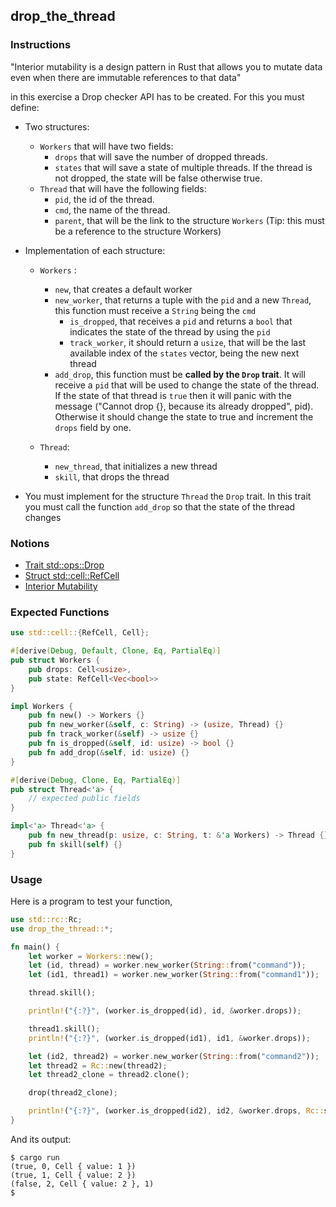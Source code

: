 ## drop_the_thread

### Instructions

"Interior mutability is a design pattern in Rust that allows you to mutate data even when there are immutable references to that data"

in this exercise a Drop checker API has to be created. For this you must define:

- Two structures:

  - `Workers` that will have two fields:
    - `drops` that will save the number of dropped threads.
    - `states` that will save a state of multiple threads.
      If the thread is not dropped, the state will be false otherwise true.
  - `Thread` that will have the following fields:
    - `pid`, the id of the thread.
    - `cmd`, the name of the thread.
    - `parent`, that will be the link to the structure `Workers` (Tip: this must be a reference to the structure Workers)

- Implementation of each structure:

  - `Workers` :

    - `new`, that creates a default worker
    - `new_worker`, that returns a tuple with the `pid` and a new `Thread`,
      this function must receive a `String` being the `cmd`
      - `is_dropped`, that receives a `pid` and returns a `bool` that indicates the state of the thread by using the `pid`
      - `track_worker`, it should return a `usize`, that will be the last available index of the `states` vector, being the new next thread
    - `add_drop`, this function must be **called by the `Drop` trait**. It will receive a `pid` that will be used to change the
      state of the thread. If the state of that thread is `true` then it will panic with the message ("Cannot drop {}, because its already dropped", pid).
      Otherwise it should change the state to true and increment the `drops` field by one.

  - `Thread`:
    - `new_thread`, that initializes a new thread
    - `skill`, that drops the thread

- You must implement for the structure `Thread` the `Drop` trait. In this trait you must call the function `add_drop` so that the state of the thread changes

### Notions

- [Trait std::ops::Drop](https://doc.bccnsoft.com/docs/rust-1.36.0-docs-html/std/ops/trait.Drop.html)
- [Struct std::cell::RefCell](https://doc.rust-lang.org/std/cell/struct.RefCell.html)
- [Interior Mutability](https://doc.rust-lang.org/book/ch15-05-interior-mutability.html)

### Expected Functions

```rust
use std::cell::{RefCell, Cell};

#[derive(Debug, Default, Clone, Eq, PartialEq)]
pub struct Workers {
    pub drops: Cell<usize>,
    pub state: RefCell<Vec<bool>>
}

impl Workers {
    pub fn new() -> Workers {}
    pub fn new_worker(&self, c: String) -> (usize, Thread) {}
    pub fn track_worker(&self) -> usize {}
    pub fn is_dropped(&self, id: usize) -> bool {}
    pub fn add_drop(&self, id: usize) {}
}

#[derive(Debug, Clone, Eq, PartialEq)]
pub struct Thread<'a> {
    // expected public fields
}

impl<'a> Thread<'a> {
    pub fn new_thread(p: usize, c: String, t: &'a Workers) -> Thread {}
    pub fn skill(self) {}
}
```

### Usage

Here is a program to test your function,

```rust
use std::rc::Rc;
use drop_the_thread::*;

fn main() {
    let worker = Workers::new();
    let (id, thread) = worker.new_worker(String::from("command"));
    let (id1, thread1) = worker.new_worker(String::from("command1"));

    thread.skill();

    println!("{:?}", (worker.is_dropped(id), id, &worker.drops));

    thread1.skill();
    println!("{:?}", (worker.is_dropped(id1), id1, &worker.drops));

    let (id2, thread2) = worker.new_worker(String::from("command2"));
    let thread2 = Rc::new(thread2);
    let thread2_clone = thread2.clone();

    drop(thread2_clone);

    println!("{:?}", (worker.is_dropped(id2), id2, &worker.drops, Rc::strong_count(&thread2)));
}
```

And its output:

```console
$ cargo run
(true, 0, Cell { value: 1 })
(true, 1, Cell { value: 2 })
(false, 2, Cell { value: 2 }, 1)
$
```
